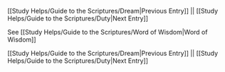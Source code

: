 [[Study Helps/Guide to the Scriptures/Dream|Previous Entry]]  ||  [[Study Helps/Guide to the Scriptures/Duty|Next Entry]]

 See [[Study Helps/Guide to the Scriptures/Word of Wisdom|Word of Wisdom]]

[[Study Helps/Guide to the Scriptures/Dream|Previous Entry]]  ||  [[Study Helps/Guide to the Scriptures/Duty|Next Entry]]